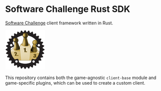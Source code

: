 # Software Challenge Rust SDK
[Software Challenge](https://www.software-challenge.de) client framework written in Rust.

![Logo](icon.png)

This repository contains both the game-agnostic `client-base` module and game-specific plugins, which can be used to create a custom client.
